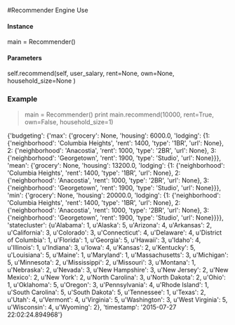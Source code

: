 #Recommender Engine Use

#### Instance
main = Recommender()

#### Parameters
self.recommend(self, user\_salary, rent=None, own=None, household\_size=None )

### Example
>main = Recommender()
>print main.recommend(10000, rent=True, own=False, household\_size=1)

{'budgeting': {'max': {'grocery': None,
                       'housing': 6000.0,
                       'lodging': {1: {'neighborhood': 'Columbia Heights',
                                       'rent': 1400,
                                       'type': '1BR',
                                       'url': None},
                                   2: {'neighborhood': 'Anacostia',
                                       'rent': 1000,
                                       'type': '2BR',
                                       'url': None},
                                   3: {'neighborhood': 'Georgetown',
                                       'rent': 1900,
                                       'type': 'Studio',
                                       'url': None}}},
               'mean': {'grocery': None,
                        'housing': 13200.0,
                        'lodging': {1: {'neighborhood': 'Columbia Heights',
                                        'rent': 1400,
                                        'type': '1BR',
                                        'url': None},
                                    2: {'neighborhood': 'Anacostia',
                                        'rent': 1000,
                                        'type': '2BR',
                                        'url': None},
                                    3: {'neighborhood': 'Georgetown',
                                        'rent': 1900,
                                        'type': 'Studio',
                                        'url': None}}},
               'min': {'grocery': None,
                       'housing': 20000.0,
                       'lodging': {1: {'neighborhood': 'Columbia Heights',
                                       'rent': 1400,
                                       'type': '1BR',
                                       'url': None},
                                   2: {'neighborhood': 'Anacostia',
                                       'rent': 1000,
                                       'type': '2BR',
                                       'url': None},
                                   3: {'neighborhood': 'Georgetown',
                                       'rent': 1900,
                                       'type': 'Studio',
                                       'url': None}}}},
 'statecluster': {u'Alabama': 1,
                  u'Alaska': 5,
                  u'Arizona': 4,
                  u'Arkansas': 2,
                  u'California': 3,
                  u'Colorado': 3,
                  u'Connecticut': 4,
                  u'Delaware': 4,
                  u'District of Columbia': 1,
                  u'Florida': 1,
                  u'Georgia': 5,
                  u'Hawaii': 3,
                  u'Idaho': 4,
                  u'Illinois': 1,
                  u'Indiana': 3,
                  u'Iowa': 4,
                  u'Kansas': 2,
                  u'Kentucky': 5,
                  u'Louisiana': 5,
                  u'Maine': 1,
                  u'Maryland': 1,
                  u'Massachusetts': 3,
                  u'Michigan': 5,
                  u'Minnesota': 2,
                  u'Mississippi': 2,
                  u'Missouri': 3,
                  u'Montana': 1,
                  u'Nebraska': 2,
                  u'Nevada': 3,
                  u'New Hampshire': 3,
                  u'New Jersey': 2,
                  u'New Mexico': 2,
                  u'New York': 2,
                  u'North Carolina': 3,
                  u'North Dakota': 2,
                  u'Ohio': 1,
                  u'Oklahoma': 5,
                  u'Oregon': 3,
                  u'Pennsylvania': 4,
                  u'Rhode Island': 1,
                  u'South Carolina': 5,
                  u'South Dakota': 5,
                  u'Tennessee': 1,
                  u'Texas': 2,
                  u'Utah': 4,
                  u'Vermont': 4,
                  u'Virginia': 5,
                  u'Washington': 3,
                  u'West Virginia': 5,
                  u'Wisconsin': 4,
                  u'Wyoming': 2},
 'timestamp': '2015-07-27 22:02:24.894968'}



